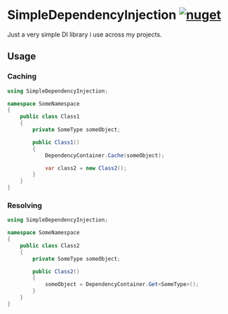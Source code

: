 # SimpleDependencyInjection [![nuget](https://img.shields.io/nuget/v/SimpleDependencyInjection.svg)](https://www.nuget.org/packages/SimpleDependencyInjection)
Just a very simple DI library i use across my projects.

## Usage

### Caching
```csharp
using SimpleDependencyInjection;

namespace SomeNamespace
{
    public class Class1
    {
        private SomeType someObject;

        public Class1()
        {
            DependencyContainer.Cache(someObject);

            var class2 = new Class2();
        }
    }
}
```

### Resolving
```csharp
using SimpleDependencyInjection;

namespace SomeNamespace
{
    public class Class2
    {
        private SomeType someObject;

        public Class2()
        {
            someObject = DependencyContainer.Get<SomeType>();
        }
    }
}
```
